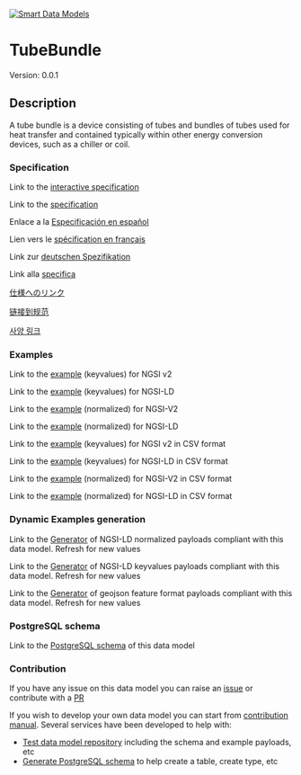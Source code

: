 [![Smart Data Models](https://smartdatamodels.org/wp-content/uploads/2022/01/SmartDataModels_logo.png "Logo")](https://smartdatamodels.org)
# TubeBundle
Version: 0.0.1

## Description 

A tube bundle is a device consisting of tubes and bundles of tubes used for heat transfer and contained typically within other energy conversion devices, such as a chiller or coil.
### Specification

Link to the [interactive specification](https://swagger.lab.fiware.org/?url=https://smart-data-models.github.io/dataModel.S4BLDG/TubeBundle/swagger.yaml)

Link to the [specification](https://github.com/smart-data-models/dataModel.S4BLDG/blob/master/TubeBundle/doc/spec.md)

Enlace a la [Especificación en español](https://github.com/smart-data-models/dataModel.S4BLDG/blob/master/TubeBundle/doc/spec_ES.md)

Lien vers le [spécification en français](https://github.com/smart-data-models/dataModel.S4BLDG/blob/master/TubeBundle/doc/spec_FR.md)

Link zur [deutschen Spezifikation](https://github.com/smart-data-models/dataModel.S4BLDG/blob/master/TubeBundle/doc/spec_DE.md)

Link alla [specifica](https://github.com/smart-data-models/dataModel.S4BLDG/blob/master/TubeBundle/doc/spec_IT.md)

[仕様へのリンク](https://github.com/smart-data-models/dataModel.S4BLDG/blob/master/TubeBundle/doc/spec_JA.md)

[链接到规范](https://github.com/smart-data-models/dataModel.S4BLDG/blob/master/TubeBundle/doc/spec_ZH.md)

[사양 링크](https://github.com/smart-data-models/dataModel.S4BLDG/blob/master/TubeBundle/doc/spec_KO.md)
### Examples

Link to the [example](https://smart-data-models.github.io/dataModel.S4BLDG/TubeBundle/examples/example.json) (keyvalues) for NGSI v2

Link to the [example](https://smart-data-models.github.io/dataModel.S4BLDG/TubeBundle/examples/example.jsonld) (keyvalues) for NGSI-LD

Link to the [example](https://smart-data-models.github.io/dataModel.S4BLDG/TubeBundle/examples/example-normalized.json) (normalized) for NGSI-V2

Link to the [example](https://smart-data-models.github.io/dataModel.S4BLDG/TubeBundle/examples/example-normalized.jsonld) (normalized) for NGSI-LD

Link to the [example](https://github.com/smart-data-models/dataModel.S4BLDG/blob/master/TubeBundle/examples/example.json.csv) (keyvalues) for NGSI v2 in CSV format

Link to the [example](https://github.com/smart-data-models/dataModel.S4BLDG/blob/master/TubeBundle/examples/example.jsonld.csv) (keyvalues) for NGSI-LD in CSV format

Link to the [example](https://github.com/smart-data-models/dataModel.S4BLDG/blob/master/TubeBundle/examples/example-normalized.json.csv) (normalized) for NGSI-V2 in CSV format

Link to the [example](https://github.com/smart-data-models/dataModel.S4BLDG/blob/master/TubeBundle/examples/example-normalized.jsonld.csv) (normalized) for NGSI-LD in CSV format
### Dynamic Examples generation

Link to the [Generator](https://smartdatamodels.org/extra/ngsi-ld_generator.php?schemaUrl=https://raw.githubusercontent.com/smart-data-models/dataModel.S4BLDG/master/TubeBundle/schema.json&email=info@smartdatamodels.org) of NGSI-LD normalized payloads compliant with this data model. Refresh for new values

Link to the [Generator](https://smartdatamodels.org/extra/ngsi-ld_generator_keyvalues.php?schemaUrl=https://raw.githubusercontent.com/smart-data-models/dataModel.S4BLDG/master/TubeBundle/schema.json&email=info@smartdatamodels.org) of NGSI-LD keyvalues payloads compliant with this data model. Refresh for new values

Link to the [Generator](https://smartdatamodels.org/extra/geojson_features_generator.php?schemaUrl=https://raw.githubusercontent.com/smart-data-models/dataModel.S4BLDG/master/TubeBundle/schema.json&email=info@smartdatamodels.org) of geojson feature format payloads compliant with this data model. Refresh for new values
### PostgreSQL schema

Link to the [PostgreSQL schema](https://github.com/smart-data-models/dataModel.S4BLDG/blob/master/TubeBundle/schema.sql) of this data model
### Contribution

 If you have any issue on this data model you can raise an [issue](https://github.com/smart-data-models/dataModel.S4BLDG/issues)  or contribute with a [PR](https://github.com/smart-data-models/dataModel.S4BLDG/pulls)

 If you wish to develop your own data model you can start from [contribution manual](https://bit.ly/contribution_manual). Several services have been developed to help with: 
 - [Test data model repository](https://smartdatamodels.org/index.php/data-models-contribution-api/) including the schema and example payloads, etc
 - [Generate PostgreSQL schema](https://smartdatamodels.org/index.php/sql-service/) to help create a table, create type, etc